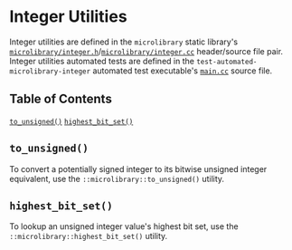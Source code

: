 # Integer Utilities

Integer utilities are defined in the `microlibrary` static library's
[`microlibrary/integer.h`](https://github.com/apcountryman/microlibrary/blob/main/libraries/microlibrary/ANY/ANY/include/microlibrary/integer.h)/[`microlibrary/integer.cc`](https://github.com/apcountryman/microlibrary/blob/main/libraries/microlibrary/ANY/ANY/source/microlibrary/integer.cc)
header/source file pair.
Integer utilities automated tests are defined in the `test-automated-microlibrary-integer`
automated test executable's
[`main.cc`](https://github.com/apcountryman/microlibrary/blob/main/tests/automated/microlibrary/integer/main.cc)
source file.

## Table of Contents

[`to_unsigned()`](#to_unsigned)
[`highest_bit_set()`](#highest_bit_set)

## `to_unsigned()`

To convert a potentially signed integer to its bitwise unsigned integer equivalent, use
the `::microlibrary::to_unsigned()` utility.

## `highest_bit_set()`

To lookup an unsigned integer value's highest bit set, use the
`::microlibrary::highest_bit_set()` utility.
